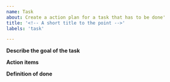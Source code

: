 ```yaml
---
name: Task
about: Create a action plan for a task that has to be done'
title: '<!-- A short title to the point -->'
labels: 'task'

---
```


**Describe the goal of the task**
<!-- A clear and concise description of what the task is about and the goal that is achieved in the end. -->

**Action items**
<!--
Steps to carry out to fullfill the task:
- [ ] Action item 1
- [ ] Action item 2
- [ ] Action item 3
-->

**Definition of done**
<!-- A clear and concise description when the task is considered done. -->
